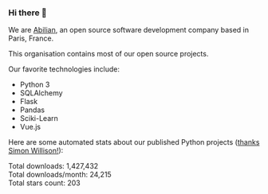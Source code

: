 ### Hi there 👋

We are [Abilian](https://abilian.com/), an open source software development company based in Paris, France.

This organisation contains most of our open source projects.

Our favorite technologies include:

- Python 3
- SQLAlchemy
- Flask
- Pandas
- Sciki-Learn
- Vue.js

Here are some automated stats about our published Python projects
([thanks Simon Willison!][sw-post]):

<!--marker-->
Total downloads: 1,427,432<br>
Total downloads/month: 24,215<br>
Total stars count: 203
<!--end-->

[sw-post]: https://simonwillison.net/2020/Jul/10/self-updating-profile-readme/